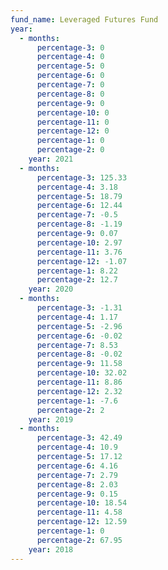 ```yaml
---
fund_name: Leveraged Futures Fund
year:
  - months:
      percentage-3: 0
      percentage-4: 0
      percentage-5: 0
      percentage-6: 0
      percentage-7: 0
      percentage-8: 0
      percentage-9: 0
      percentage-10: 0
      percentage-11: 0
      percentage-12: 0
      percentage-1: 0
      percentage-2: 0
    year: 2021
  - months:
      percentage-3: 125.33
      percentage-4: 3.18
      percentage-5: 18.79
      percentage-6: 12.44
      percentage-7: -0.5
      percentage-8: -1.19
      percentage-9: 0.07
      percentage-10: 2.97
      percentage-11: 3.76
      percentage-12: -1.07
      percentage-1: 8.22
      percentage-2: 12.7
    year: 2020
  - months:
      percentage-3: -1.31
      percentage-4: 1.17
      percentage-5: -2.96
      percentage-6: -0.02
      percentage-7: 8.53
      percentage-8: -0.02
      percentage-9: 11.58
      percentage-10: 32.02
      percentage-11: 8.86
      percentage-12: 2.32
      percentage-1: -7.6
      percentage-2: 2
    year: 2019
  - months:
      percentage-3: 42.49
      percentage-4: 10.9
      percentage-5: 17.12
      percentage-6: 4.16
      percentage-7: 2.79
      percentage-8: 2.03
      percentage-9: 0.15
      percentage-10: 18.54
      percentage-11: 4.58
      percentage-12: 12.59
      percentage-1: 0
      percentage-2: 67.95
    year: 2018
---
```


